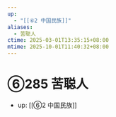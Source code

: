 ```yaml
---
up:
  - "[[⑥2 中国民族]]"
aliases:
  - 苦聪人
ctime: 2025-03-01T13:35:15+08:00
mtime: 2025-10-01T11:40:32+08:00
---
```


# ⑥285 苦聪人

- up: [[⑥2 中国民族]]
